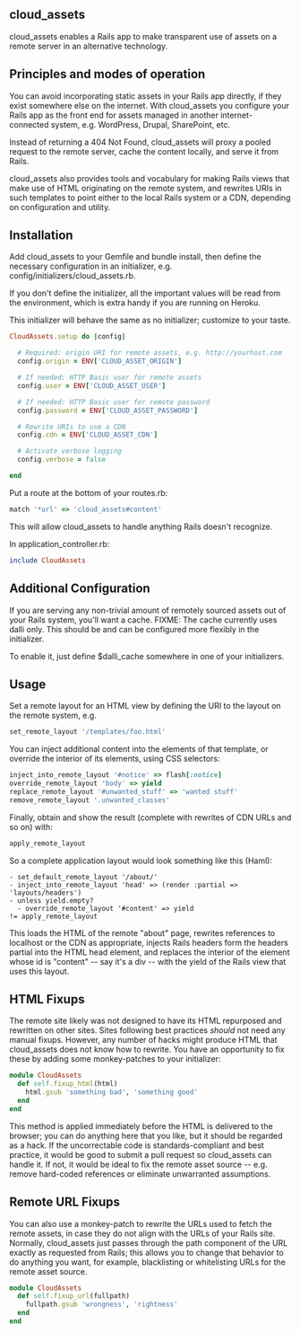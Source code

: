 ## cloud_assets

cloud_assets enables a Rails app to make transparent use of
assets on a remote server in an alternative technology.

## Principles and modes of operation

You can avoid incorporating static assets in your Rails
app directly, if they exist somewhere else on the internet.
With cloud_assets you configure your Rails app as the
front end for assets managed in another internet-connected
system, e.g. WordPress, Drupal, SharePoint, etc.

Instead of returning a 404 Not Found, cloud_assets will
proxy a pooled request to the remote server, cache the
content locally, and serve it from Rails.

cloud_assets also provides tools and vocabulary for making
Rails views that make use of HTML originating on the
remote system, and rewrites URIs in such templates to
point either to the local Rails system or a CDN, depending
on configuration and utility.

## Installation

Add cloud_assets to your Gemfile and bundle install, then
define the necessary configuration in an initializer,
e.g. config/initializers/cloud_assets.rb.

If you don't define the initializer, all the important
values will be read from the environment, which is extra
handy if you are running on Heroku.

This initializer will behave the same as no initializer;
customize to your taste.

```ruby
CloudAssets.setup do |config|

  # Required: origin URI for remote assets, e.g. http://yourhost.com
  config.origin = ENV['CLOUD_ASSET_ORIGIN']

  # If needed: HTTP Basic user for remote assets
  config.user = ENV['CLOUD_ASSET_USER']

  # If needed: HTTP Basic user for remote password
  config.password = ENV['CLOUD_ASSET_PASSWORD']

  # Rewrite URIs to use a CDN
  config.cdn = ENV['CLOUD_ASSET_CDN']

  # Activate verbose logging
  config.verbose = false

end
```

Put a route at the bottom of your routes.rb:

```ruby
match '*url' => 'cloud_assets#content'
```

This will allow cloud_assets to handle anything Rails
doesn't recognize.

In application_controller.rb:

```ruby
include CloudAssets
```

## Additional Configuration

If you are serving any non-trivial amount of remotely
sourced assets out of your Rails system, you'll want a cache.
FIXME: The cache currently uses dalli only. This should be
and can be configured more flexibly in the initializer.

To enable it, just define $dalli_cache somewhere in one of
your initializers.

## Usage

Set a remote layout for an HTML view by defining the URI to
the layout on the remote system, e.g.

```ruby
set_remote_layout '/templates/foo.html'
```

You can inject additional content into the elements of that
template, or override the interior of its elements, using CSS
selectors:

```ruby
inject_into_remote_layout '#notice' => flash[:notice]
override_remote_layout 'body' => yield
replace_remote_layout '#unwanted_stuff' => 'wanted stuff'
remove_remote_layout '.unwanted_classes'
```

Finally, obtain and show the result (complete with rewrites
of CDN URLs and so on) with:

```ruby
apply_remote_layout
```

So a complete application layout would look something like this (Haml):

```
- set_default_remote_layout '/about/'
- inject_into_remote_layout 'head' => (render :partial => 'layouts/headers')
- unless yield.empty?
  - override_remote_layout '#content' => yield
!= apply_remote_layout
```

This loads the HTML of the remote "about" page, rewrites references to
localhost or the CDN as appropriate, injects Rails headers form the
headers partial into the HTML head element, and replaces the interior
of the element whose id is "content" -- say it's a div -- with the
yield of the Rails view that uses this layout.

## HTML Fixups

The remote site likely was not designed to have its HTML repurposed and
rewritten on other sites. Sites following best practices *should* not
need any manual fixups. However, any number of hacks might produce HTML
that cloud_assets does not know how to rewrite. You have an opportunity
to fix these by adding some monkey-patches to your initializer:

```ruby
module CloudAssets
  def self.fixup_html(html)
    html.gsub 'something bad', 'something good'
  end
end
```

This method is applied immediately before the HTML is delivered to the
browser; you can do anything here that you like, but it should be
regarded as a hack. If the uncorrectable code is standards-compliant
and best practice, it would be good to submit a pull request so
cloud_assets can handle it. If not, it would be ideal to fix the
remote asset source -- e.g. remove hard-coded references or eliminate
unwarranted assumptions.

## Remote URL Fixups

You can also use a monkey-patch to rewrite the URLs used to fetch the
remote assets, in case they do not align with the URLs of your
Rails site. Normally, cloud_assets just passes through the path
component of the URL exactly as requested from Rails; this allows
you to change that behavior to do anything you want, for example,
blacklisting or whitelisting URLs for the remote asset source.

```ruby
module CloudAssets
  def self.fixup_url(fullpath)
    fullpath.gsub 'wrongness', 'rightness'
  end
end
```
